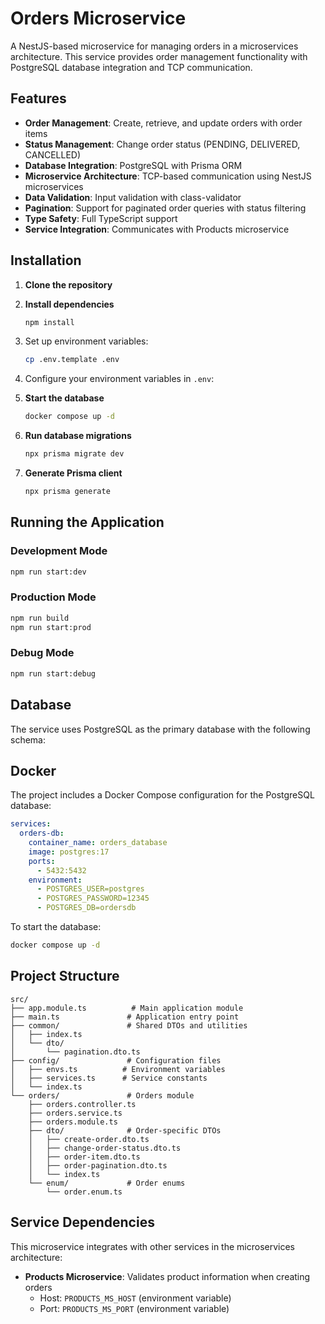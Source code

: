 # Orders Microservice

A NestJS-based microservice for managing orders in a microservices architecture. This service provides order management functionality with PostgreSQL database integration and TCP communication.

## Features

- **Order Management**: Create, retrieve, and update orders with order items
- **Status Management**: Change order status (PENDING, DELIVERED, CANCELLED)
- **Database Integration**: PostgreSQL with Prisma ORM
- **Microservice Architecture**: TCP-based communication using NestJS microservices
- **Data Validation**: Input validation with class-validator
- **Pagination**: Support for paginated order queries with status filtering
- **Type Safety**: Full TypeScript support
- **Service Integration**: Communicates with Products microservice

## Installation

1. **Clone the repository**

2. **Install dependencies**
   ```bash
   npm install
   ```

3. Set up environment variables:
    ```bash
    cp .env.template .env
    ```

4. Configure your environment variables in `.env`:

5. **Start the database**
   ```bash
   docker compose up -d
   ```

6. **Run database migrations**
   ```bash
   npx prisma migrate dev
   ```

7. **Generate Prisma client**
   ```bash
   npx prisma generate
   ```

## Running the Application

### Development Mode
```bash
npm run start:dev
```

### Production Mode
```bash
npm run build
npm run start:prod
```

### Debug Mode
```bash
npm run start:debug
```

## Database

The service uses PostgreSQL as the primary database with the following schema:

## Docker

The project includes a Docker Compose configuration for the PostgreSQL database:

```yaml
services:
  orders-db:
    container_name: orders_database
    image: postgres:17
    ports:
      - 5432:5432
    environment:
      - POSTGRES_USER=postgres
      - POSTGRES_PASSWORD=12345
      - POSTGRES_DB=ordersdb
```

To start the database:
```bash
docker compose up -d
```

## Project Structure

```
src/
├── app.module.ts          # Main application module
├── main.ts               # Application entry point
├── common/               # Shared DTOs and utilities
│   ├── index.ts
│   └── dto/
│       └── pagination.dto.ts
├── config/               # Configuration files
│   ├── envs.ts          # Environment variables
│   ├── services.ts      # Service constants
│   └── index.ts
└── orders/               # Orders module
    ├── orders.controller.ts
    ├── orders.service.ts
    ├── orders.module.ts
    ├── dto/              # Order-specific DTOs
    │   ├── create-order.dto.ts
    │   ├── change-order-status.dto.ts
    │   ├── order-item.dto.ts
    │   ├── order-pagination.dto.ts
    │   └── index.ts
    └── enum/             # Order enums
        └── order.enum.ts
```

## Service Dependencies

This microservice integrates with other services in the microservices architecture:

- **Products Microservice**: Validates product information when creating orders
  - Host: `PRODUCTS_MS_HOST` (environment variable)
  - Port: `PRODUCTS_MS_PORT` (environment variable)
